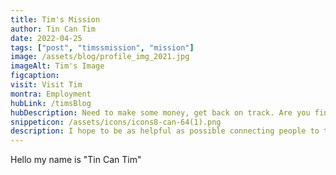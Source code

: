 ```yaml
---
title: Tim's Mission
author: Tin Can Tim
date: 2022-04-25
tags: ["post", "timssmission", "mission"]
image: /assets/blog/profile_img_2021.jpg
imageAlt: Tim's Image
figcaption:
visit: Visit Tim
montra: Employment
hubLink: /timsBlog
hubDescription: Need to make some money, get back on track. Are you finding it hard to write a resume? Let's see if we can get you moving forward, give me a visit.
snippeticon: /assets/icons/icons8-can-64(1).png
description: I hope to be as helpful as possible connecting people to the right resources.
---
```


Hello my name is "Tin Can Tim"